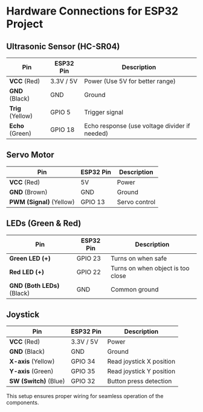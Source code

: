 # Hardware Connections for ESP32 Project

## Ultrasonic Sensor (HC-SR04)
| Pin | ESP32 Pin | Description |
|------|---------|-------------|
| **VCC** (Red) | 3.3V / 5V | Power (Use 5V for better range) |
| **GND** (Black) | GND | Ground |
| **Trig** (Yellow) | GPIO 5 | Trigger signal |
| **Echo** (Green) | GPIO 18 | Echo response (use voltage divider if needed) |

## Servo Motor
| Pin | ESP32 Pin | Description |
|------|---------|-------------|
| **VCC** (Red) | 5V | Power |
| **GND** (Brown) | GND | Ground |
| **PWM (Signal)** (Yellow) | GPIO 13 | Servo control |

## LEDs (Green & Red)
| Pin | ESP32 Pin | Description |
|------|---------|-------------|
| **Green LED (+)** | GPIO 23 | Turns on when safe |
| **Red LED (+)** | GPIO 22 | Turns on when object is too close |
| **GND (Both LEDs)** (Black) | GND | Common ground |

## Joystick
| Pin | ESP32 Pin | Description |
|------|---------|-------------|
| **VCC** (Red) | 3.3V / 5V | Power |
| **GND** (Black) | GND | Ground |
| **X-axis** (Yellow) | GPIO 34 | Read joystick X position |
| **Y-axis** (Green) | GPIO 35 | Read joystick Y position |
| **SW (Switch)** (Blue) | GPIO 32 | Button press detection |

This setup ensures proper wiring for seamless operation of the components.

